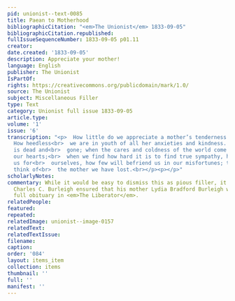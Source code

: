 ```yaml
---
pid: unionist--text-0085
title: Paean to Motherhood
bibliographicCitation: "<em>The Unionist</em> 1833-09-05"
bibliographicCitation.republished: 
fullIssueSequenceNumber: 1833-09-05 p01.11
creator: 
date.created: '1833-09-05'
description: Appreciate your mother!
language: English
publisher: The Unionist
IsPartOf: 
rights: https://creativecommons.org/publicdomain/mark/1.0/
source: The Unionist
subject: Miscellaneous Filler
type: Text
category: Unionist full issue 1833-09-05
article.type: 
volume: '1'
issue: '6'
transcription: "<p>  How little do we appreciate a mother’s tenderness while living!
  How heedless<br>  we are in youth of all her anxieties and kindness. But when she
  is dead and<br>  gone; when the cares and coldness of the world come withering to
  our hearts;<br>  when we find how hard it is to find true sympathy, how few love
  us for<br>  ourselves, how few will befriend us in our misfortunes; then it is we
  think of<br>  the mother we have lost.<br></p><p></p>"
scholarlyNotes: 
commentary: While it would be easy to dismiss this as pious filler, it is a fact that
  Charles C. Burleigh ensured that his mother Lydia Bradford Burleigh would have a
  full obituary in <em>The Liberator</em>.
relatedPeople: 
featured: 
repeated: 
relatedImage: unionist--image-0157
relatedText: 
relatedTextIssue: 
filename: 
caption: 
order: '084'
layout: items_item
collection: items
thumbnail: ''
full: ''
manifest: ''
---
```


